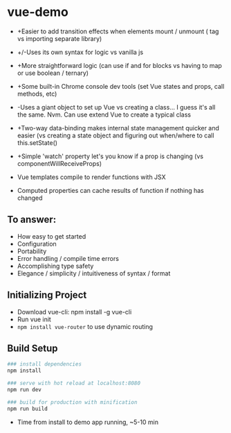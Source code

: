 # vue-demo

* +Easier to add transition effects when elements mount / unmount (<transition> tag vs importing separate library)
* +/-Uses its own syntax for logic vs vanilla js
* +More straightforward logic (can use if and for blocks vs having to map or use boolean / ternary)
* +Some built-in Chrome console dev tools (set Vue states and props, call methods, etc)
* -Uses a giant object to set up Vue vs creating a class... I guess it's all the same. Nvm. Can use extend Vue to create a typical class
* +Two-way data-binding makes internal state management quicker and easier (vs creating a state object and figuring out when/where to call this.setState()
* +Simple 'watch' property let's you know if a prop is changing (vs componentWillReceiveProps)

* Vue templates compile to render functions with JSX
* Computed properties can cache results of function if nothing has changed


## To answer:
* How easy to get started
* Configuration
* Portability
* Error handling / compile time errors
* Accomplishing type safety
* Elegance / simplicity / intuitiveness of syntax / format


## Initializing Project
* Download vue-cli: npm install -g vue-cli
* Run vue init <your-template-flavor> <project-name>
* `npm install vue-router` to use dynamic routing

## Build Setup

```bash
### install dependencies
npm install

### serve with hot reload at localhost:8080
npm run dev

### build for production with minification
npm run build
```

* Time from install to demo app running, ~5-10 min